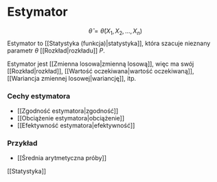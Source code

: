 # Estymator
$$\widehat \theta=\widehat \theta(X_1,X_2,\ldots, X_n)$$
Estymator to [[Statystyka (funkcja)|statystyka]], która szacuje nieznany parametr $\theta$ [[Rozkład|rozkładu]] $P$.

Estymator jest [[Zmienna losowa|zmienną losową]], więc ma swój [[Rozkład|rozkład]], [[Wartość oczekiwana|wartość oczekiwaną]], [[Wariancja zmiennej losowej|wariancję]], itp.

### Cechy estymatora
- [[Zgodność estymatora|zgodność]]
- [[Obciążenie estymatora|obciążenie]]
- [[Efektywność estymatora|efektywność]]

### Przykład
- [[Średnia arytmetyczna próby]]

[[Statystyka]]